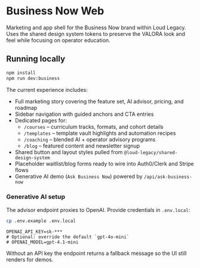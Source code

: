 # Business Now Web

Marketing and app shell for the Business Now brand within Loud Legacy. Uses the shared design system tokens to preserve the VALORA look and feel while focusing on operator education.

## Running locally
```bash
npm install
npm run dev:business
```

The current experience includes:
- Full marketing story covering the feature set, AI advisor, pricing, and roadmap
- Sidebar navigation with guided anchors and CTA entries
- Dedicated pages for:
  - `/courses` – curriculum tracks, formats, and cohort details
  - `/templates` – template vault highlights and automation recipes
  - `/coaching` – blended AI + operator advisory programs
  - `/blog` – featured content and newsletter signup
- Shared button and layout styles pulled from `@loud-legacy/shared-design-system`
- Placeholder waitlist/blog forms ready to wire into Auth0/Clerk and Stripe flows
- Generative AI demo (`Ask Business Now`) powered by `/api/ask-business-now`

### Generative AI setup

The advisor endpoint proxies to OpenAI. Provide credentials in `.env.local`:

```bash
cp .env.example .env.local
```

```dotenv
OPENAI_API_KEY=sk-***
# Optional: override the default `gpt-4o-mini`
# OPENAI_MODEL=gpt-4.1-mini
```

Without an API key the endpoint returns a fallback message so the UI still renders for demos.
